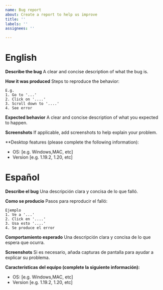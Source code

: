 ```yaml
---
name: Bug report
about: Create a report to help us improve
title: ''
labels: ''
assignees: ''

---
```


# English

**Describe the bug**
A clear and concise description of what the bug is.

**How it was produced**
Steps to reproduce the behavior:
```
E.g.
1. Go to '...'
2. Click on '....'
3. Scroll down to '....'
4. See error
```

**Expected behavior**
A clear and concise description of what you expected to happen.

**Screenshots**
If applicable, add screenshots to help explain your problem.

**Desktop features (please complete the following information):

 - OS: [e.g. Windows,MAC, etc]
 - Version [e.g. 1.19.2, 1.20, etc]

# Español

**Describe el bug**
Una descripción clara y concisa de lo que falló.

**Como se producio**
Pasos para reproducir el falló:
```
Ejemplo
1. Ve a '...'
2. Click en '....'
3. Usa esto '....'
4. Se produce el error
```

**Comportamiento esperado**
Una descripción clara y concisa de lo que espera que ocurra.

**Screenshots**
Si es necesario, añada capturas de pantalla para ayudar a explicar su problema.

**Características del equipo (complete la siguiente información):**
 - OS: [e.g. Windows,MAC, etc]
 - Version [e.g. 1.19.2, 1.20, etc]

